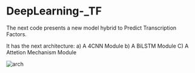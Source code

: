 # DeepLearning-_TF
The next code presents a new model hybrid to Predict Transcription Factors.

It has the next architecture:
a) A 4CNN Module
b) A BiLSTM Module
C) A Attetion Mechanism Module

![arch](https://user-images.githubusercontent.com/33387734/224162532-4f386862-6c46-4222-9982-7ef19de24ec9.png)
